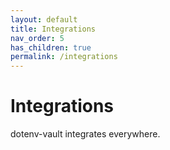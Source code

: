 ```yaml
---
layout: default
title: Integrations
nav_order: 5
has_children: true
permalink: /integrations
---
```


# Integrations

dotenv-vault integrates everywhere.
